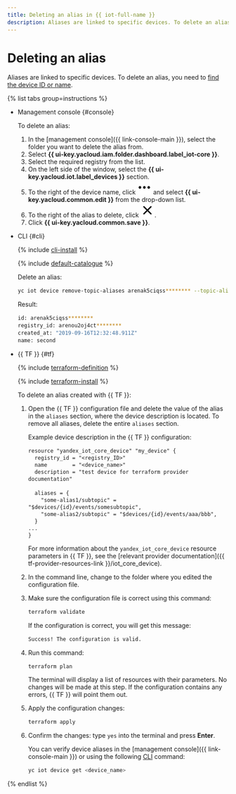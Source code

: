 ```yaml
---
title: Deleting an alias in {{ iot-full-name }}
description: Aliases are linked to specific devices. To delete an alias, you need to find the device ID or name.
---
```


# Deleting an alias

Aliases are linked to specific devices. To delete an alias, you need to [find the device ID or name](../device-list.md).

{% list tabs group=instructions %}

- Management console {#console}

   To delete an alias:

   1. In the [management console]({{ link-console-main }}), select the folder you want to delete the alias from.
   1. Select **{{ ui-key.yacloud.iam.folder.dashboard.label_iot-core }}**.
   1. Select the required registry from the list.
   1. On the left side of the window, select the **{{ ui-key.yacloud.iot.label_devices }}** section.
   1. To the right of the device name, click ![image](../../../../_assets/console-icons/ellipsis.svg) and select **{{ ui-key.yacloud.common.edit }}** from the drop-down list.
   1. To the right of the alias to delete, click ![image](../../../../_assets/console-icons/xmark.svg).
   1. Click **{{ ui-key.yacloud.common.save }}**.

- CLI {#cli}
    
    {% include [cli-install](../../../../_includes/cli-install.md) %}
    
    {% include [default-catalogue](../../../../_includes/default-catalogue.md) %}
    
    Delete an alias: 
    
    ```bash
    yc iot device remove-topic-aliases arenak5ciqss******** --topic-aliases commands
    ```

	Result:
	```bash
	id: arenak5ciqss********
    registry_id: arenou2oj4ct********
    created_at: "2019-09-16T12:32:48.911Z"
    name: second
    ``` 

- {{ TF }} {#tf}

  {% include [terraform-definition](../../../../_tutorials/_tutorials_includes/terraform-definition.md) %}
  
  {% include [terraform-install](../../../../_includes/terraform-install.md) %}

  To delete an alias created with {{ TF }}:
  
  1. Open the {{ TF }} configuration file and delete the value of the alias in the `aliases` section, where the device description is located. To remove all aliases, delete the entire `aliases` section.

      Example device description in the {{ TF }} configuration:

      ```hcl
      resource "yandex_iot_core_device" "my_device" {
        registry_id = "<registry_ID>"
        name        = "<device_name>"
        description = "test device for terraform provider documentation"

        aliases = {
          "some-alias1/subtopic" = "$devices/{id}/events/somesubtopic",
          "some-alias2/subtopic" = "$devices/{id}/events/aaa/bbb",
        }
      ...
      }
      ```

      For more information about the `yandex_iot_core_device` resource parameters in {{ TF }}, see the [relevant provider documentation]({{ tf-provider-resources-link }}/iot_core_device).
  1. In the command line, change to the folder where you edited the configuration file.
  1. Make sure the configuration file is correct using this command:

      ```bash
      terraform validate
      ```

      If the configuration is correct, you will get this message:
     
      ```bash
      Success! The configuration is valid.
      ```

  1. Run this command:

      ```bash
      terraform plan
      ```

      The terminal will display a list of resources with their parameters. No changes will be made at this step. If the configuration contains any errors, {{ TF }} will point them out.
  1. Apply the configuration changes:

      ```bash
      terraform apply
      ```

  1. Confirm the changes: type `yes` into the terminal and press **Enter**.

      You can verify device aliases in the [management console]({{ link-console-main }}) or using the following [CLI](../../../../cli/quickstart.md) command:

      ```bash
      yc iot device get <device_name>
      ```

{% endlist %}